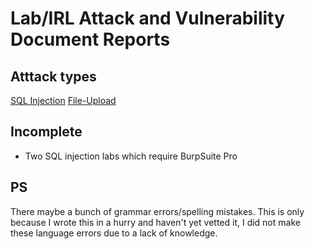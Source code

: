 # Lab/IRL Attack and Vulnerability Document Reports

## Atttack types
[SQL Injection](SQL-Injection)
[File-Upload](File-Upload)

## Incomplete
- Two SQL injection labs which require BurpSuite Pro

## PS
There maybe a bunch of grammar errors/spelling mistakes. This is only because I wrote this in a hurry and haven't yet vetted it, I did not make these language errors due to a lack of knowledge.
